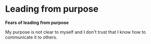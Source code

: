 # Leading from purpose

**Fears of leading from purpose**

My purpose is not clear to myself and I don't trust that I know how to communicate it to others.